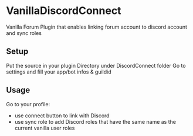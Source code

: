 # VanillaDiscordConnect
Vanilla Forum Plugin that enables linking forum account to discord account and sync roles

## Setup
Put the source in your plugin Directory under DiscordConnect folder
Go to settings and fill your app/bot infos & guildid

## Usage
Go to your profile:
 - use connect button to link with Discord
 - use sync role to add Discord roles that have the same name as the current vanilla user roles
